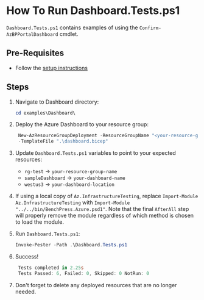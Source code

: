 # How To Run Dashboard.Tests.ps1

`Dashboard.Tests.ps1` contains examples of using the `Confirm-AzBPPortalDashboard` cmdlet.

## Pre-Requisites

- Follow the [setup instructions](../README.md)

## Steps

1. Navigate to Dashboard directory:

   ```Powershell
   cd examples\Dashboard\
   ```

1. Deploy the Azure Dashboard to your resource group:

   ```Powershell
    New-AzResourceGroupDeployment -ResourceGroupName "<your-resource-group-name>"`
    -TemplateFile ".\dashboard.bicep"
   ```

1. Update `Dashboard.Tests.ps1` variables to point to your expected resources:

   - `rg-test`         -> `your-resource-group-name`
   - `sampleDashboard` -> `your-dashboard-name`
   - `westus3`         -> `your-dashboard-location`

1. If using a local copy of `Az.InfrastructureTesting`, replace `Import-Module Az.InfrastructureTesting` with
`Import-Module "../../bin/BenchPress.Azure.psd1"`. Note that the final `AfterAll` step will properly remove the module
regardless of which method is chosen to load the module.

1. Run `Dashboard.Tests.ps1`:

   ```Powershell
   Invoke-Pester -Path .\Dashboard.Tests.ps1
   ```

1. Success!

   ```Powershell
    Tests completed in 2.25s
    Tests Passed: 6, Failed: 0, Skipped: 0 NotRun: 0
   ```

1. Don't forget to delete any deployed resources that are no longer needed.
